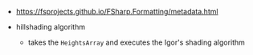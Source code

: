 ﻿- https://fsprojects.github.io/FSharp.Formatting/metadata.html

- hillshading algorithm
    - takes the `HeightsArray` and executes the Igor's shading algorithm
